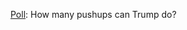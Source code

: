 <a href="https://twitter.com/davewiner/status/1310988175540662273">Poll</a>: How many pushups can Trump do?

